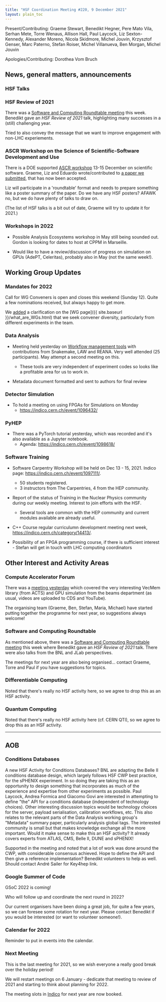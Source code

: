 ```yaml
---
title: "HSF Coordination Meeting #220, 9 December 2021"
layout: plain_toc
---
```


Present/Contributing: Graeme Stewart, Benedikt Hegner, Pere Mato Vila, Serhan
Mete, Torre Wenaus, Allison Hall, Paul Laycock, Liz Sexton-Kennedy, Alexander
Moreno, Nicola Skidmore, Michel Jouvin, Krzysztof Genser, Marc Paterno, Stefan
Roiser, Michel Villanueva, Ben Morgan, Michel Jouvin

Apologies/Contributing: Dorothea Vom Bruch

## News, general matters, announcements

### HSF Talks

### HSF Review of 2021

There was a
[Software and Computing Roundtable meeting](https://indico.jlab.org/event/420/#day-2021-12-07)
this week. Benedikt gave an _HSF Review of 2021_ talk, highlighting many
successes in a (still) challenging year.

Tried to also convey the message that we want to improve engagement with non-LHC
experiements.

### ASCR Workshop on the Science of Scientific-Software Development and Use

There is a DOE supported
[ASCR workshop](https://web.cvent.com/event/1b7d7c3a-e9b4-409d-ae2b-284779cfe72f/summary)
13-15 December on scientific software. Graeme, Liz and Eduardo wrote/contributed
to
[a paper we submitted](https://docs.google.com/document/d/1f3wcOgE8tqh-Q88A3wzQrZaWhLazPl196g1lLkv0XZo/edit?usp=sharing),
that has now been accepted.

Liz will participate in a 'roundtable' format and needs to prepare something
like a poster summary of the paper. Do we have any HSF posters? AFAWK no, but we
do have plenty of talks to draw on.

(The list of HSF talks is a bit out of date, Graeme will try to update it for
2021.)

### Workshops in 2022

- Possible Analysis Ecosystems workshop in May still being sounded out. Gordon
  is looking for dates to host at CPPM in Marseille.

- Would like to have a review/discussion of progress on simulation on GPUs
  (AdePT, Celeritas), probably also in May (not the same week!).

## Working Group Updates

### Mandates for 2022

Call for WG Conveners is open and closes this weekend (Sunday 12). Quite a few
nominations received, but always happy to get more.

We [added](https://github.com/HSF/hsf.github.io/pull/1034) a clarification on
the [WG page]({{ site.baseurl }}/what_are_WGs.html) that we seek convener
diversity, particularly from different experiments in the team.

### Data Analysis

- Meeting held yesterday on
  [Workflow management tools](https://indico.cern.ch/event/1102574/) with
  contributions from Snakemake, LAW and REANA. Very well attended (25
  participants). May attempt a second meeting on this.

  - These tools are very independent of experiment codes so looks like a
    profitable area for us to work in.

- Metadata document formatted and sent to authors for final review

### Detector Simulation

- To hold a meeting on using FPGAs for Simulations on Monday
  - <https://indico.cern.ch/event/1096432/>

### PyHEP

- There was a PyTorch tutorial yesterday, which was recorded and it's also
  available as a Jupyter notebook.
  - Agenda: <https://indico.cern.ch/event/1098618/>

### Software Training

- Software Carpentry Workshop will be held on Dec 13 - 15, 2021. Indico page:
  <https://indico.cern.ch/event/1097111/>.

  - 50 students registered.
  - 3 instructors from The Carpentries, 4 from the HEP community.

- Report of the status of Training in the Nuclear Physics community during our
  weekly meeting. Interest to join efforts with the HSF.

  - Several tools are common with the HEP community and current modules
    available are already useful.

- C++ Course regular curriculumn development meeting next week,
  <https://indico.cern.ch/category/14413/>.

- Possibility of an FPGA programming course, if there is sufficient interest -
  Stefan will get in touch with LHC computing coordinators

## Other Interest and Activity Areas

### Compute Accelerator Forum

There was a [meeting yesterday](https://indico.cern.ch/event/975017/) which
covered the very interesting VecMem library (from ACTS) and GPU simulation from
the beams department (as usual, videos are uploaded to CDS and YouTube).

The organising team (Graeme, Ben, Stefan, Maria, Michael) have started putting
together the programme for next year, so suggestions always welcome!

### Software and Computing Roundtable

As mentioned above, there was a
[Software and Computing Roundtable meeting](https://indico.jlab.org/event/420/#day-2021-12-07)
this week where Benedikt gave an _HSF Review of 2021_ talk. There were also
talks from the BNL and JLab perspectives.

The meetings for next year are also being organised... contact Graeme, Torre and
Paul if you have suggestions for topics.

### Differentiable Computing

Noted that there's really no HSF activity here, so we agree to drop this as an
HSF activity.

### Quantum Computing

Noted that there's really no HSF activity here (cf. CERN QTI), so we agree to
drop this as an HSF activity.

---

## AOB

### Conditions Databases

A new HSF Activity for Conditions Databases? BNL are adapting the Belle II
conditions database design, which largely follows HSF CWP best practice, for the
sPHENIX experiment. In so doing they are taking this as an opportunity to design
something that incorporates as much of the experience and expertise from other
experiments as possible. Paul Laycock, Andrea Formica and Giacomo Govi are
interested in attempting to define "the" API for a conditions database
(independent of technology choices). Other interesting discussion topics would
be technology choices for the server, payload serialisation, calibration
workflows, etc. This also relates to the relevant parts of the Data Analysis
working group's "Metadata" summary paper, particularly analysis global tags. The
interested community is small but that makes knowledge exchange all the more
important. Would it make sense to make this an HSF activity? It already covers
experts from ATLAS, CMS, Belle II, DUNE and sPHENIX!

Supported in the meeting and noted that a lot of work was done around the CWP,
with considerable consensus achieved. Hope to define the API and then give a
reference implementation? Benedikt volunteers to help as well. Should contact
André Sailer for Key4hep link.

### Google Summer of Code

GSoC 2022 is coming!

Who will follow up and coordinate the next round in 2022?

Our current organisers have been doing a great job, for quite a few years, so we
can foresee some rotation for next year. Please contact Benedikt if you would be
interested (or want to volunteer someone!).

### Calendar for 2022

Reminder to put in events into the calendar.

### Next Meeting

This is the last meeting for 2021, so we wish everyone a really good break over
the holiday period!

We will restart meetings on 6 January - dedicate that meeting to review of 2021
and starting to think about planning for 2022.

The meeting slots in [Indico](https://indico.cern.ch/category/7970/) for next
year are now booked.
